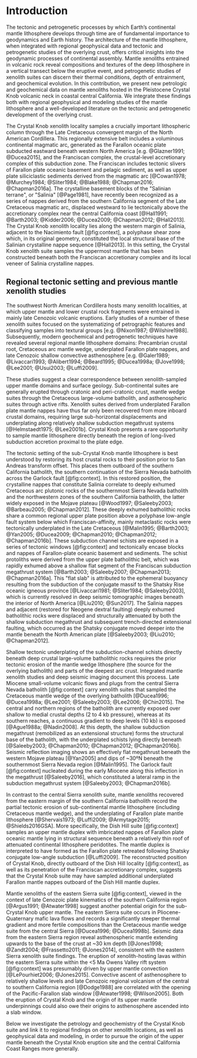 Introduction
============

The tectonic and petrogenetic processes by which Earth’s continental mantle
lithosphere develops through time are of fundamental importance to geodynamics
and Earth history. The architecture of the mantle lithosphere, when integrated
with regional geophysical data and tectonic and petrogenetic studies of the
overlying crust, offers critical insights into the geodynamic processes of
continental assembly. Mantle xenoliths entrained in volcanic rock reveal
compositions and textures of the deep lithosphere in a vertical transect below
the eruptive event, and petrogenetic studies of xenolith suites can discern
their thermal conditions, depth of entrainment, and geochemical evolution. In
this contribution, we present new petrologic and geochemical data on mantle
xenoliths hosted in the Pleistocene Crystal Knob volcanic neck in coastal
central California. We integrate these findings both with regional
geophysical and modeling studies of the mantle lithosphere and a well-developed
literature on the tectonic and petrogenetic development of the overlying
crust.

The Crystal Knob xenolith locality samples a crucially important lithospheric
column through the Late Cretaceous convergent margin of the North American
Cordillera. This regionally extensive belt includes a voluminous
continental magmatic arc, generated as the Farallon oceanic plate
subducted eastward beneath western North America [e.g. @Glazner1991;
@Ducea2015], and the Franciscan complex, the crustal-level accretionary complex
of this subduction zone. The Franciscan includes tectonic slivers of Farallon
plate oceanic basement and pelagic sediment, as well as upper plate
siliciclastic sediments derived from the magmatic arc [@Cowan1978;
@Murchey1984; @Sliter1984; @Blake1988; @Chapman2016; @Chapman2016a]. The
crystalline basement blocks of the "Salinian terrane", or "Salinia"
[@Page1981], have recently been recognized as a series of nappes derived from
the southern California segment of the Late Cretaceous magmatic arc, displaced
westward to lie tectonically above the accretionary complex near the central
California coast [@Hall1991; @Barth2003; @Kidder2006; @Ducea2009; @Chapman2012;
@Hall2013]. The Crystal Knob xenolith locality lies along the western margin of
Salinia, adjacent to the Nacimiento fault [@fig:context], a polyphase shear
zone which, in its original geometry, constituted the local structural base of
the Salinian crystalline nappe sequence [@Hall2013]. In this setting, the
Crystal Knob xenolith suite samples the uppermost mantle that has been
constructed beneath both the Franciscan accretionary complex and its local
veneer of Salinia crystalline nappes.

## Regional tectonic setting and previous mantle xenolith studies

The southwest North American Cordillera hosts many xenolith localities, at
which upper mantle and lower crustal rock fragments were entrained in mainly
late Cenozoic volcanic eruptions. Early studies of a number of these xenolith
suites focused on the systematizing of petrographic features and classifying
samples into textural groups [e.g. @Nixon1987; @Wilshire1988]. Subsequently,
modern geochemical and petrogenetic techniques have revealed several regional
mantle lithosphere domains: Precambrian crustal root, Cretaceous arc mantle
wedge, underplated Farallon plate nappes, and late Cenozoic shallow convective
asthenosphere [e.g. @Galer1989; @Livaccari1993; @Alibert1994; @Beard1995;
@Ducea1998a; @Jove1998; @Lee2001; @Usui2003; @Luffi2009].

These studies suggest a clear correspondence between xenolith-sampled upper
mantle domains and surface geology. Sub-continental suites are generally
erupted through cratonic and peri-cratonic crust, mantle wedge suites through
the Cretaceous large-volume batholith, and asthenospheric suites through active
rifts. Xenolith suites derived from underplated Farallon plate mantle nappes
have thus far only been recovered from more inboard crustal domains, requiring
large sub-horizontal displacements and underplating along relatively shallow
subduction megathrust systems [@Helmstaedt1975; @Lee2001b]. Crystal Knob
presents a rare opportunity to sample mantle lithosphere directly beneath the
region of long-lived subduction accretion proximal to the plate edge.

The tectonic setting of the sub-Crystal Knob mantle lithosphere is best understood
by restoring its host crustal rocks to their position prior to San Andreas
transform offset. This places them outboard of the southern California batholith,
the southern continuation of the Sierra Nevada
batholith across the Garlock fault [@fig:context].
In this restored position, the crystalline nappes that constitute Salinia
correlate to deeply exhumed Cretaceous arc plutonic rocks of the southernmost
Sierra Nevada batholith and the northwestern zones of the southern California
batholith, the latter widely exposed in the Mojave plateau [@Wood1997;
@Saleeby2003; @Barbeau2005; @Chapman2012]. These deeply exhumed batholithic
rocks share a common regional upper plate position above a polyphase low-angle
fault system below which Franciscan-affinity, mainly metaclastic rocks were
tectonically underplated in the Late Cretaceous [@Malin1995; @Barth2003;
@Yan2005; @Ducea2009; @Chapman2010; @Chapman2012; @Chapman2016b]. These
subduction channel schists are exposed in a series of tectonic windows
[@fig:context] and tectonically encase blocks and nappes of Farallon-plate
oceanic basement and sediments. The schist protoliths were derived from the
upper plate batholithic belt, which was rapidly exhumed above a shallow flat
segment of the Franciscan subduction megathrust system [@Barth2003;
@Saleeby2007; @Chapman2013; @Chapman2016a]. This "flat slab" is attributed to
the ephemeral buoyancy resulting from the subduction of the conjugate massif to
the Shatsky Rise oceanic igneous province [@Livaccari1981; @Sliter1984;
@Saleeby2003], which is currently resolved in deep seismic tomographic images
beneath the interior of North America [@Liu2010; @Sun2017]. The Salinia nappes
and adjacent (restored for Neogene dextral faulting) deeply exhumed batholithic
rocks were displaced and structurally attenuated by both the shallow subduction
megathrust and subsequent trench-directed extensional faulting, which occurred
as the Shatsky conjugate moved deeper into the mantle beneath the North
American plate [@Saleeby2003; @Liu2010; @Chapman2012].

Shallow tectonic underplating of the subduction-channel schists
directly beneath deep crustal large-volume batholithic rocks requires the prior
tectonic erosion of the mantle wedge lithosphere (the
source for the overlying batholith) and parts of the deepest arc crust.
Integrated mantle xenolith studies and deep seismic imaging document this process.
Late Miocene small-volume
volcanic flows and plugs from the central Sierra Nevada batholith [@fig:context]
carry xenolith suites that sampled the Cretaceous mantle wedge of the overlying
batholith [@Ducea1996; @Ducea1998a; @Lee2001; @Saleeby2003; @Lee2006;
@Chin2015]. The central and northern regions of the batholith are currently
exposed over shallow to medial crustal depths (2 to 4 kb pressure), whereas at
its southern reaches, a continuous gradient to deep levels (10 kb) is exposed
[@Ague1988a; @Nadin2008]. At this depth, the shallow subduction megathrust
(remobilized as an extensional structure) forms the structural base of the
batholith, with the underplated schists lying directly beneath [@Saleeby2003;
@Chapman2010; @Chapman2012; @Chapman2016b]. Seismic reflection imaging shows
an effectively flat megathrust beneath the western Mojave plateau [@Yan2005]
and dips of ~30ºN beneath the southernmost Sierra Nevada region [@Malin1995].
The Garlock fault [@fig:context] nucleated during the early Miocene along this
inflection in the megathrust [@Saleeby2016], which constituted a lateral ramp
in the subduction megathrust system [@Saleeby2003; @Chapman2016b].

In contrast to the central Sierra xenolith suite, mantle xenoliths recovered
from the eastern margin of the southern California batholith record the partial
tectonic erosion of sub-continental mantle lithosphere (including Cretaceous
mantle wedge), and the underplating of Farallon plate mantle lithosphere
[@Shervais1973; @Luffi2009; @Armytage2015; @Shields2016GSA]. More specifically,
the Dish Hill suite [@fig:context] samples an upper mantle duplex with
imbricated nappes of Farallon plate oceanic mantle lying in structural
sequence beneath a relatively thin roof of attenuated continental lithosphere
peridotites. The mantle duplex is interpreted to have formed as the Farallon
plate retreated following Shatsky conjugate low-angle subduction [@Luffi2009].
The reconstructed position of Crystal Knob, directly outboard of the Dish
Hill locality [@fig:context], as well as its penetration of the Franciscan
accretionary complex, suggests that the Crystal Knob suite may have sampled
additional underplated Farallon mantle nappes outboard of the Dish Hill mantle
duplex.

Mantle xenoliths of the eastern Sierra suite [@fig:context], viewed in the context of late
Cenozoic plate kinematics of the southern California region [@Argus1991; @Atwater1998]
suggest another potential origin for the sub-Crystal Knob upper mantle. The eastern Sierra suite occurs in
Pliocene-Quaternary mafic lava flows and records a significantly steeper
thermal gradient and more fertile compositions
than the Cretaceous mantle wedge suite from the central Sierra
[@Ducea1996; @Ducea1998b]. Seismic data from the eastern Sierra region
reveal asthenospheric mantle extending upwards to the base of the crust at ~30 km
depth [@Jones1998; @Zandt2004; @Frassetto2011; @Jones2014], consistent with the
eastern Sierra xenolith suite findings. The eruption of xenolith-hosting lavas
within the eastern Sierra suite within the <5 Ma Owens Valley rift system
[@fig:context] was presumably driven by upper mantle convection
[@LePourhiet2006; @Jones2015]. Convective ascent of asthenosphere to relatively
shallow levels and late Cenozoic regional volcanism of the central to southern
California region [@Dodge1988] are correlated with the opening of the
Pacific-Farallon slab window [@Atwater1998; @Wilson2005].  Both the eruption of
Crystal Knob and the origin of its upper mantle underpinnings could also owe
their origins to asthenosphere ascended into a slab window.

Below we investigate the petrology and
geochemistry of the Crystal Knob suite and link it to
regional findings on other xenolith locations, as well as geophysical data and
modeling, in order to pursue the origin of the upper mantle beneath the Crystal
Knob eruption site and the central California Coast Ranges more
generally.

<!--[[context]]-->

<!--[[field_photo]]-->

